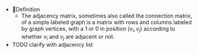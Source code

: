 - 📝Definition
	- The adjacency matrix, sometimes also called the connection matrix, of a simple labeled graph is a matrix with rows and columns labeled by graph vertices, with a $1$ or $0$ in position ($v_i,v_j$) according to whether $v_i$ and $v_j$ are adjacent or not.
- TODO clarify with adjacency list